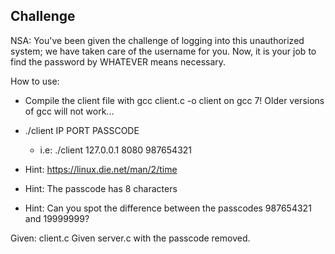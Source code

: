 ## Challenge 

NSA: You've been given the challenge of logging into this unauthorized system; we have taken care of the username for you. Now, it is your job to find the password by WHATEVER means necessary.

How to use: 
- Compile the client file with gcc client.c -o client on gcc 7! Older versions of gcc will not work...
- ./client IP PORT PASSCODE
	- i.e: ./client 127.0.0.1 8080 987654321

- Hint: https://linux.die.net/man/2/time
- Hint: The passcode has 8 characters 
- Hint: Can you spot the difference between the passcodes 987654321 and 19999999?

Given: client.c 
Given server.c with the passcode removed. 
